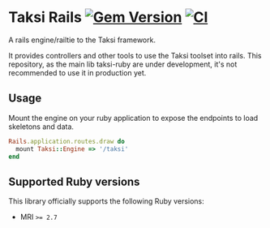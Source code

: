 # Taksi Rails [![Gem Version](https://badge.fury.io/rb/taksi-rails.svg)](https://badge.fury.io/rb/taksi-rails) [![CI](https://github.com/taksi-br/taksi-rails/actions/workflows/ci.yml/badge.svg)](https://github.com/taksi-br/taksi-rails/actions/workflows/ci.yml)

A rails engine/railtie to the Taksi framework.

It provides controllers and other tools to use the Taksi toolset into rails. This repository, as the main lib taksi-ruby are under development, it's not recommended to use it in production yet.

## Usage

Mount the engine on your ruby application to expose the endpoints to load skeletons and data.

```ruby
Rails.application.routes.draw do
  mount Taksi::Engine => '/taksi'
end
```

## Supported Ruby versions

This library officially supports the following Ruby versions:

  * MRI `>= 2.7`
